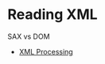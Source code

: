 # Reading XML

SAX vs DOM

* [XML Processing](https://thenewcircle.com/static/bookshelf/java_fundamentals_tutorial/xml_processing.html)

